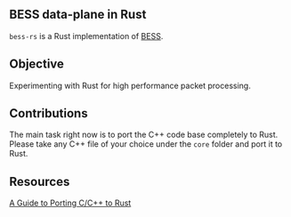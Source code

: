 ## BESS data-plane in Rust
`bess-rs` is a Rust implementation of [BESS](https://github.com/NetSys/bess).

## Objective
Experimenting with Rust for high performance packet processing.

## Contributions
The main task right now is to port the C++ code base completely to Rust.
Please take any C++ file of your choice under the `core` folder and port it to Rust.

## Resources
[A Guide to Porting C/C++ to Rust](https://locka99.gitbooks.io/a-guide-to-porting-c-to-rust/content/)
